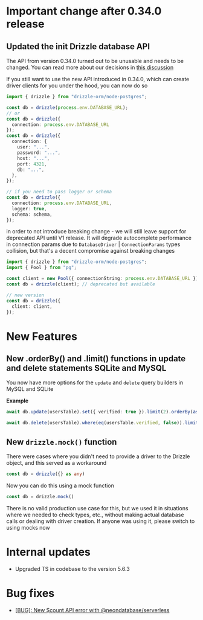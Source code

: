 # Important change after 0.34.0 release

## Updated the init Drizzle database API

The API from version 0.34.0 turned out to be unusable and needs to be changed. You can read more about our decisions in [this discussion](https://github.com/drizzle-team/drizzle-orm/discussions/3097)

If you still want to use the new API introduced in 0.34.0, which can create driver clients for you under the hood, you can now do so
```ts
import { drizzle } from "drizzle-orm/node-postgres";

const db = drizzle(process.env.DATABASE_URL);
// or
const db = drizzle({
  connection: process.env.DATABASE_URL
});
const db = drizzle({
  connection: {
    user: "...",
    password: "...",
    host: "...",
    port: 4321,
    db: "...",
  },
});

// if you need to pass logger or schema
const db = drizzle({
  connection: process.env.DATABASE_URL,
  logger: true,
  schema: schema,
});
```

in order to not introduce breaking change - we will still leave support for deprecated API until V1 release. 
It will degrade autocomplete performance in connection params due to `DatabaseDriver` | `ConnectionParams` types collision, 
but that's a decent compromise against breaking changes

```ts
import { drizzle } from "drizzle-orm/node-postgres";
import { Pool } from "pg";

const client = new Pool({ connectionString: process.env.DATABASE_URL });
const db = drizzle(client); // deprecated but available

// new version
const db = drizzle({
  client: client,
});
```

# New Features

## New .orderBy() and .limit() functions in update and delete statements SQLite and MySQL

You now have more options for the `update` and `delete` query builders in MySQL and SQLite

**Example**

```ts
await db.update(usersTable).set({ verified: true }).limit(2).orderBy(asc(usersTable.name));

await db.delete(usersTable).where(eq(usersTable.verified, false)).limit(1).orderBy(asc(usersTable.name));
```

## New `drizzle.mock()` function

There were cases where you didn't need to provide a driver to the Drizzle object, and this served as a workaround
```ts
const db = drizzle({} as any)
```

Now you can do this using a mock function
```ts
const db = drizzle.mock()
```

There is no valid production use case for this, but we used it in situations where we needed to check types, etc., without making actual database calls or dealing with driver creation. If anyone was using it, please switch to using mocks now

# Internal updates

- Upgraded TS in codebase to the version 5.6.3

# Bug fixes

- [[BUG]: New $count API error with @neondatabase/serverless](https://github.com/drizzle-team/drizzle-orm/issues/3081)